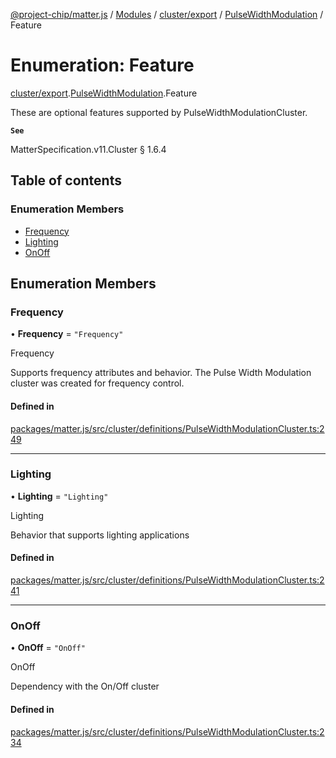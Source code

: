 [@project-chip/matter.js](../README.md) / [Modules](../modules.md) / [cluster/export](../modules/cluster_export.md) / [PulseWidthModulation](../modules/cluster_export.PulseWidthModulation.md) / Feature

# Enumeration: Feature

[cluster/export](../modules/cluster_export.md).[PulseWidthModulation](../modules/cluster_export.PulseWidthModulation.md).Feature

These are optional features supported by PulseWidthModulationCluster.

**`See`**

MatterSpecification.v11.Cluster § 1.6.4

## Table of contents

### Enumeration Members

- [Frequency](cluster_export.PulseWidthModulation.Feature.md#frequency)
- [Lighting](cluster_export.PulseWidthModulation.Feature.md#lighting)
- [OnOff](cluster_export.PulseWidthModulation.Feature.md#onoff)

## Enumeration Members

### Frequency

• **Frequency** = ``"Frequency"``

Frequency

Supports frequency attributes and behavior. The Pulse Width Modulation cluster was created for frequency
control.

#### Defined in

[packages/matter.js/src/cluster/definitions/PulseWidthModulationCluster.ts:249](https://github.com/project-chip/matter.js/blob/0c058ae17fdba4c0b89b8b13c309011d51782299/packages/matter.js/src/cluster/definitions/PulseWidthModulationCluster.ts#L249)

___

### Lighting

• **Lighting** = ``"Lighting"``

Lighting

Behavior that supports lighting applications

#### Defined in

[packages/matter.js/src/cluster/definitions/PulseWidthModulationCluster.ts:241](https://github.com/project-chip/matter.js/blob/0c058ae17fdba4c0b89b8b13c309011d51782299/packages/matter.js/src/cluster/definitions/PulseWidthModulationCluster.ts#L241)

___

### OnOff

• **OnOff** = ``"OnOff"``

OnOff

Dependency with the On/Off cluster

#### Defined in

[packages/matter.js/src/cluster/definitions/PulseWidthModulationCluster.ts:234](https://github.com/project-chip/matter.js/blob/0c058ae17fdba4c0b89b8b13c309011d51782299/packages/matter.js/src/cluster/definitions/PulseWidthModulationCluster.ts#L234)
